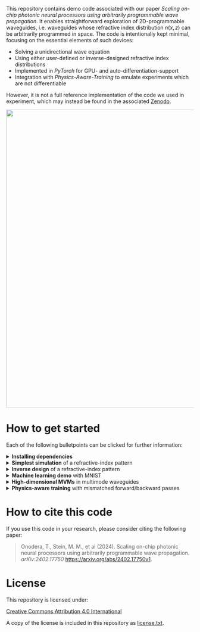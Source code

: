 This repository contains demo code associated with our paper *Scaling on-chip photonic neural processors using arbitrarily programmable wave propagation*.
It enables straightforward exploration of 2D-programmable waveguides, i.e. waveguides whose refractive index distribution $n(x,z)$ can be arbitrarily programmed in space. 
The code is intentionally kept minimal, focusing on the essential elements of such devices: 
- Solving a unidirectional wave equation
- Using either user-defined or inverse-designed refractive index distributions
- Implemented in *PyTorch* for GPU- and auto-differentiation-support
- Integration with *Physics-Aware-Training* to emulate experiments which are not differentiable

However, it is not a full reference implementation of the code we used in experiment, which may instead be found in the associated [Zenodo](https://doi.org/10.5281/zenodo.10775721).
<p align="center">
<img src="https://github.com/user-attachments/assets/5a1bd570-0beb-4959-837f-6a1d0b965d23" width="800">
</p>

# How to get started

Each of the following bulletpoints can be clicked for further information:

<details> <summary><b>Installing dependencies</b></summary>
  
---
Please ensure that the correct versions of all packages specified in 
[environment.yml](https://github.com/ms3452/2D-waveguide-demo-code/blob/main/environment.yml) are installed. If using anaconda, the easiest way to do so is to clone the repository, open an anaconda prompt in the repository folder, and execute:
  ```
  conda env create -f environment.yml
  conda activate 2Dwg
  ```
This creates and activates an environment called `2Dwg`.
To run the code, launch Jupyter Lab by executing
```
jupyter lab
```
in the anaconda prompt.

By default, the provided environment.yml installs a CPU-only version of PyTorch. To enable GPU acceleration, first create and activate the environment as described above, then additionally run
```
conda install pytorch-cuda=11.8 -c nvidia -c pytorch
```
This upgrades the environment to use GPU builds of PyTorch and TorchVision. CPU users can ignore this step.

---

</details> <details> <summary><b>Simplest simulation</b> of a refractive-index pattern</summary>

---
[Example 1](https://github.com/ms3452/2D-waveguide-demo-code/blob/main/Example%201%20Y-splitter.ipynb) provides code that manually defines the refractive-index distribution of a Y-splitter and simulates beam propagation through it. Parameters of this simulation are similar to the experimental results presented in Fig. 2 of our paper.

---

</details> <details> <summary><b>Inverse design</b> of a refractive-index pattern</summary>

---
[Example 2](https://github.com/ms3452/2D-waveguide-demo-code/blob/main/Example%202%20Inverse%20design.ipynb) contains a minimal inverse-design example that automatically generates a refractive-index distribution for converting Gaussian beams into Hermite–Gauss modes. Inverse-design is performed via the auto-differentiable simulation of the programmable waveguide with *PyTorch*.

---

</details> <details> <summary><b>Machine learning demo</b> with MNIST</summary>

---
[Example 3](https://github.com/ms3452/2D-waveguide-demo-code/blob/main/Example%203%20MNIST%20classification.ipynb) demonstrates MNIST image classification using a 2D-programmable waveguide. Parameters of this simulation are similar to experimental results presented in Fig. 4 of our paper.

---

</details> <details> <summary><b>High-dimensional MVMs</b> in multimode waveguides</summary>

---
[Example 5](https://github.com/ms3452/2D-waveguide-demo-code/blob/main/Example%205%20Matrix-vector-multiplication%20in%20multimode%20waveguide.ipynb) shows how to compute a refractive-index distribution that, embedded in a multimode waveguide, performs a desired 100×100-dimensional unitary transformation.
[Example 4](https://github.com/ms3452/2D-waveguide-demo-code/blob/main/Example%204%20Mode%20conversion%20in%20multimode%20waveguide.ipynb) contains simpler code that introduces a step-index multimode waveguide as background refractive index and demonstrates mode conversion using a manually defined refractive-index distribution.
These notebooks can be readily adapted to replicate the results presented in Fig. 5 of our paper.

---

</details> <details> <summary><b>Physics-aware training</b> with mismatched forward/backward passes</summary>

---
[Example 6](https://github.com/ms3452/2D-waveguide-demo-code/blob/main/Example%206%20Mismatched%20forward-backward%20pass.ipynb) is a minimal inverse-design notebook using a mismatched forward and backward pass, similar to the approach used in our optical experiments with the 2D-programmable waveguide.
This notebook can used to *design* an artificial simulation-reality gap and explore whether the training algorithm can succesfully train the programmable waveguide despite the discrepancy.

---

</details>


# How to cite this code

If you use this code in your research, please consider citing the following paper:

> Onodera, T., Stein, M. M., et al (2024). Scaling on-chip photonic neural processors using arbitrarily programmable wave propagation. *arXiv:2402.17750* https://arxiv.org/abs/2402.17750v1.

# License

This repository is licensed under:

[Creative Commons Attribution 4.0 International](https://creativecommons.org/licenses/by/4.0/)

A copy of the license is included in this repository as [license.txt](https://github.com/ms3452/2D-waveguide-demo-code/blob/main/license.txt).
